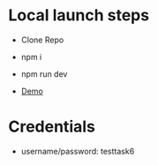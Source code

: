 # Local launch steps
- Clone Repo
- npm i
- npm run dev


- [Demo](https://hexshorturl.netlify.app/#/login)

# Credentials
- username/password: testtask6
